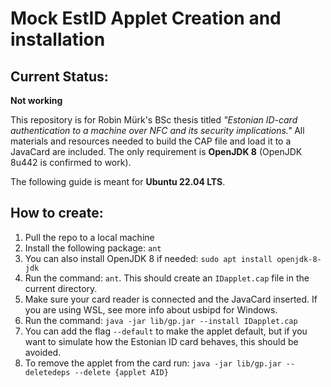 # Mock EstID Applet Creation and installation

## Current Status:
**Not working**

This repository is for Robin Mürk's BSc thesis titled *"Estonian ID-card authentication to a machine over NFC and its security implications."* All materials and resources needed to build the CAP file and load it to a JavaCard are included. The only requirement is **OpenJDK 8** (OpenJDK 8u442 is confirmed to work). 

The following guide is meant for **Ubuntu 22.04 LTS**.

## How to create:
1. Pull the repo to a local machine
2. Install the following package: `ant`
3. You can also install OpenJDK 8 if needed: `sudo apt install openjdk-8-jdk`
4. Run the command: `ant`. This should create an `IDapplet.cap` file in the current directory.
5. Make sure your card reader is connected and the JavaCard inserted. If you are using WSL, see more info about usbipd for Windows.
6. Run the command: `java -jar lib/gp.jar --install IDapplet.cap`
7. You can add the flag `--default` to make the applet default, but if you want to simulate how the Estonian ID card behaves, this should be avoided.
8. To remove the applet from the card run: `java -jar lib/gp.jar --deletedeps --delete {applet AID}`
